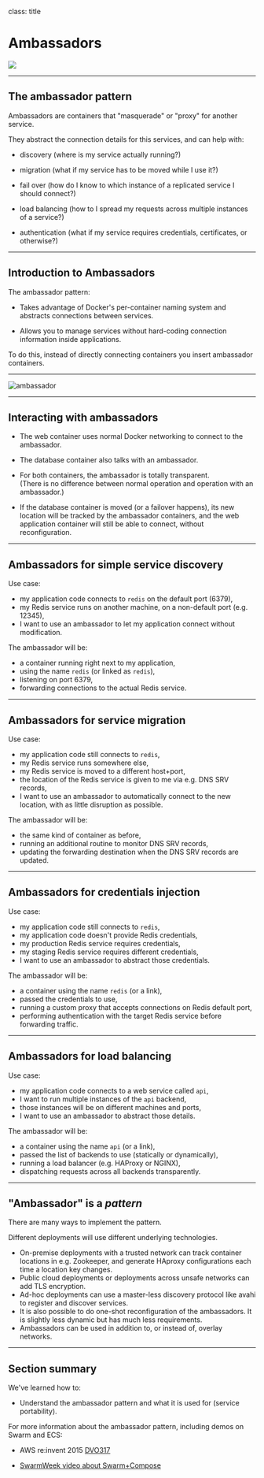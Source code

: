 
class: title

# Ambassadors

![](images/ambassador.jpg)

---

## The ambassador pattern

Ambassadors are containers that "masquerade" or "proxy" for another service.

They abstract the connection details for this services, and can help with:

* discovery (where is my service actually running?)

* migration (what if my service has to be moved while I use it?)

* fail over (how do I know to which instance of a replicated service I should connect?)

* load balancing (how to I spread my requests across multiple instances of a service?)

* authentication (what if my service requires credentials, certificates, or otherwise?)

---

## Introduction to Ambassadors

The ambassador pattern:

* Takes advantage of Docker's per-container naming system and abstracts
  connections between services.

* Allows you to manage services without hard-coding connection
  information inside applications.

To do this, instead of directly connecting containers you insert
ambassador containers.

---

![ambassador](images/diagram.png)

---

## Interacting with ambassadors

* The web container uses normal Docker networking to connect
  to the ambassador.

* The database container also talks with an ambassador.

* For both containers, the ambassador is totally transparent.
  <br/>
  (There is no difference between normal
  operation and operation with an ambassador.)

* If the database container is moved (or a failover happens), its new location will
  be tracked by the ambassador containers, and the web application
  container will still be able to connect, without reconfiguration.

---

## Ambassadors for simple service discovery

Use case:

* my application code connects to `redis` on the default port (6379),
* my Redis service runs on another machine, on a non-default port (e.g. 12345),
* I want to use an ambassador to let my application connect without modification.

The ambassador will be:

* a container running right next to my application,
* using the name `redis` (or linked as `redis`),
* listening on port 6379,
* forwarding connections to the actual Redis service.

---

## Ambassadors for service migration

Use case:

* my application code still connects to `redis`,
* my Redis service runs somewhere else,
* my Redis service is moved to a different host+port,
* the location of the Redis service is given to me via e.g. DNS SRV records,
* I want to use an ambassador to automatically connect to the new location, with as little disruption as possible.

The ambassador will be:

* the same kind of container as before,
* running an additional routine to monitor DNS SRV records,
* updating the forwarding destination when the DNS SRV records are updated.

---

## Ambassadors for credentials injection

Use case:

* my application code still connects to `redis`,
* my application code doesn't provide Redis credentials,
* my production Redis service requires credentials,
* my staging Redis service requires different credentials,
* I want to use an ambassador to abstract those credentials.

The ambassador will be:

* a container using the name `redis` (or a link),
* passed the credentials to use,
* running a custom proxy that accepts connections on Redis default port,
* performing authentication with the target Redis service before forwarding traffic.

---

## Ambassadors for load balancing

Use case:

* my application code connects to a web service called `api`,
* I want to run multiple instances of the `api` backend,
* those instances will be on different machines and ports,
* I want to use an ambassador to abstract those details.

The ambassador will be:

* a container using the name `api` (or a link),
* passed the list of backends to use (statically or dynamically),
* running a load balancer (e.g. HAProxy or NGINX),
* dispatching requests across all backends transparently.

---

## "Ambassador" is a *pattern*

There are many ways to implement the pattern.

Different deployments will use different underlying technologies.

* On-premise deployments with a trusted network can track
  container locations in e.g. Zookeeper, and generate HAproxy
  configurations each time a location key changes.
* Public cloud deployments or deployments across unsafe
  networks can add TLS encryption.
* Ad-hoc deployments can use a master-less discovery protocol
  like avahi to register and discover services.
* It is also possible to do one-shot reconfiguration of the
  ambassadors. It is slightly less dynamic but has much less
  requirements.
* Ambassadors can be used in addition to, or instead of, overlay networks.

---

## Section summary

We've learned how to:

* Understand the ambassador pattern and what it is used for (service portability).

For more information about the ambassador pattern, including demos on Swarm and ECS: 

* AWS re:invent 2015 [DVO317](https://www.youtube.com/watch?v=7CZFpHUPqXw)

* [SwarmWeek video about Swarm+Compose](https://youtube.com/watch?v=qbIvUvwa6As)

